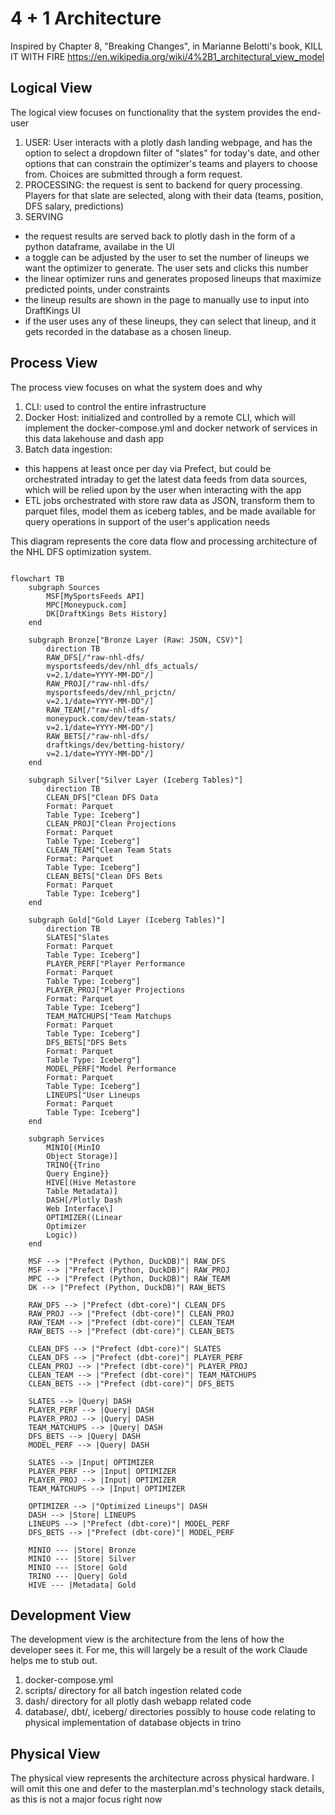 # 4 + 1 Architecture

Inspired by Chapter 8, "Breaking Changes", in Marianne Belotti's book, KILL IT WITH FIRE
https://en.wikipedia.org/wiki/4%2B1_architectural_view_model

## Logical View

The logical view focuses on functionality that the system provides the end-user

1. USER: User interacts with a plotly dash landing webpage, and has the option to select a dropdown filter of "slates" for today's date, and other options that can constrain the optimizer's teams and players to choose from. Choices are submitted through a form request.
2. PROCESSING: the request is sent to backend for query processing. Players for that slate are selected, along with their data (teams, position, DFS salary, predictions)
3. SERVING
 - the request results are served back to plotly dash in the form of a python dataframe, availabe in the UI
 - a toggle can be adjusted by the user to set the number of lineups we want the optimizer to generate. The user sets and clicks this number
 - the linear optimizer runs and generates proposed lineups that maximize predicted points, under constraints
 - the lineup results are shown in the page to manually use to input into DraftKings UI
 - if the user uses any of these lineups, they can select that lineup, and it gets recorded in the database as a chosen lineup.
 
## Process View

The process view focuses on what the system does and why

1. CLI: used to control the entire infrastructure
2. Docker Host: initialized and controlled by a remote CLI, which will implement the docker-compose.yml and docker network of services in this data lakehouse and dash app
3. Batch data ingestion: 
 - this happens at least once per day via Prefect, but could be orchestrated intraday to get the latest data feeds from data sources, which will be relied upon by the user when interacting with the app
 - ETL jobs orchestrated with store raw data as JSON, transform them to parquet files, model them as iceberg tables, and be made available for query operations in support of the user's application needs

This diagram represents the core data flow and processing architecture of the NHL DFS optimization system.
```mermaid

flowchart TB
    subgraph Sources
        MSF[MySportsFeeds API]
        MPC[Moneypuck.com]
        DK[DraftKings Bets History]
    end

    subgraph Bronze["Bronze Layer (Raw: JSON, CSV)"]
        direction TB
        RAW_DFS[/"raw-nhl-dfs/
        mysportsfeeds/dev/nhl_dfs_actuals/
        v=2.1/date=YYYY-MM-DD"/]
        RAW_PROJ[/"raw-nhl-dfs/
        mysportsfeeds/dev/nhl_prjctn/
        v=2.1/date=YYYY-MM-DD"/]
        RAW_TEAM[/"raw-nhl-dfs/
        moneypuck.com/dev/team-stats/
        v=2.1/date=YYYY-MM-DD"/]
        RAW_BETS[/"raw-nhl-dfs/
        draftkings/dev/betting-history/
        v=2.1/date=YYYY-MM-DD"/]
    end

    subgraph Silver["Silver Layer (Iceberg Tables)"]
        direction TB
        CLEAN_DFS["Clean DFS Data
        Format: Parquet
        Table Type: Iceberg"]
        CLEAN_PROJ["Clean Projections
        Format: Parquet
        Table Type: Iceberg"]
        CLEAN_TEAM["Clean Team Stats
        Format: Parquet
        Table Type: Iceberg"]
        CLEAN_BETS["Clean DFS Bets
        Format: Parquet
        Table Type: Iceberg"]
    end

    subgraph Gold["Gold Layer (Iceberg Tables)"]
        direction TB
        SLATES["Slates
        Format: Parquet
        Table Type: Iceberg"]
        PLAYER_PERF["Player Performance
        Format: Parquet
        Table Type: Iceberg"]
        PLAYER_PROJ["Player Projections
        Format: Parquet
        Table Type: Iceberg"]
        TEAM_MATCHUPS["Team Matchups
        Format: Parquet
        Table Type: Iceberg"]
        DFS_BETS["DFS Bets
        Format: Parquet
        Table Type: Iceberg"]
        MODEL_PERF["Model Performance
        Format: Parquet
        Table Type: Iceberg"]
        LINEUPS["User Lineups
        Format: Parquet
        Table Type: Iceberg"]
    end

    subgraph Services
        MINIO[(MinIO
        Object Storage)]
        TRINO{{Trino
        Query Engine}}
        HIVE[(Hive Metastore
        Table Metadata)]
        DASH[/Plotly Dash
        Web Interface\]
        OPTIMIZER((Linear
        Optimizer
        Logic))
    end

    MSF --> |"Prefect (Python, DuckDB)"| RAW_DFS
    MSF --> |"Prefect (Python, DuckDB)"| RAW_PROJ
    MPC --> |"Prefect (Python, DuckDB)"| RAW_TEAM
    DK --> |"Prefect (Python, DuckDB)"| RAW_BETS

    RAW_DFS --> |"Prefect (dbt-core)"| CLEAN_DFS
    RAW_PROJ --> |"Prefect (dbt-core)"| CLEAN_PROJ
    RAW_TEAM --> |"Prefect (dbt-core)"| CLEAN_TEAM
    RAW_BETS --> |"Prefect (dbt-core)"| CLEAN_BETS

    CLEAN_DFS --> |"Prefect (dbt-core)"| SLATES
    CLEAN_DFS --> |"Prefect (dbt-core)"| PLAYER_PERF
    CLEAN_PROJ --> |"Prefect (dbt-core)"| PLAYER_PROJ
    CLEAN_TEAM --> |"Prefect (dbt-core)"| TEAM_MATCHUPS
    CLEAN_BETS --> |"Prefect (dbt-core)"| DFS_BETS
    
    SLATES --> |Query| DASH
    PLAYER_PERF --> |Query| DASH
    PLAYER_PROJ --> |Query| DASH
    TEAM_MATCHUPS --> |Query| DASH
    DFS_BETS --> |Query| DASH
    MODEL_PERF --> |Query| DASH
    
    SLATES --> |Input| OPTIMIZER
    PLAYER_PERF --> |Input| OPTIMIZER
    PLAYER_PROJ --> |Input| OPTIMIZER
    TEAM_MATCHUPS --> |Input| OPTIMIZER
    
    OPTIMIZER --> |"Optimized Lineups"| DASH
    DASH --> |Store| LINEUPS
    LINEUPS --> |"Prefect (dbt-core)"| MODEL_PERF
    DFS_BETS --> |"Prefect (dbt-core)"| MODEL_PERF

    MINIO --- |Store| Bronze
    MINIO --- |Store| Silver
    MINIO --- |Store| Gold
    TRINO --- |Query| Gold
    HIVE --- |Metadata| Gold

```

## Development View

The development view is the architecture from the lens of how the developer sees it. For me, this will largely be a result of the work Claude helps me to stub out.

1. docker-compose.yml
2. scripts/ directory for all batch ingestion related code
3. dash/ directory for all plotly dash webapp related code
4. database/, dbt/, iceberg/ directories possibly to house code relating to physical implementation of database objects in trino

## Physical View

The physical view represents the architecture across physical hardware. I will omit this one and defer to the masterplan.md's technology stack details, as this is not a major focus right now